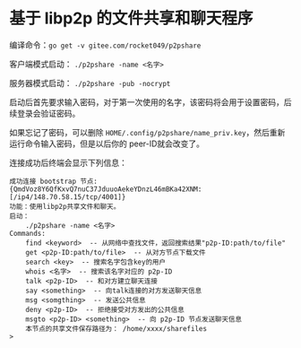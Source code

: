 # 基于 libp2p 的文件共享和聊天程序

编译命令：`go get -v gitee.com/rocket049/p2pshare`

客户端模式启动：
	`./p2pshare -name <名字>`
	
服务器模式启动：
	`./p2pshare -pub -nocrypt`

启动后首先要求输入密码，对于第一次使用的名字，该密码将会用于设置密码，后续登录会验证密码。

如果忘记了密码，可以删除 `HOME/.config/p2pshare/name_priv.key`，然后重新运行命令输入密码，但是以后你的 peer-ID就会改变了。

连接成功后终端会显示下列信息：

```
成功连接 bootstrap 节点: {QmdVoz8Y6QfKxvQ7nuC37JduuoAekeYDnzL46mBKa42XNM: [/ip4/148.70.58.15/tcp/4001]}
功能：使用libp2p共享文件和聊天。
启动：
	./p2pshare -name <名字>
Commands:
	find <keyword>  -- 从网络中查找文件，返回搜索结果"p2p-ID:path/to/file"
	get <p2p-ID:path/to/file>  -- 从对方节点下载文件
	search <key>  -- 搜索名字包含key的用户
	whois <名字>  -- 搜索该名字对应的 p2p-ID
	talk <p2p-ID>  -- 和对方建立聊天连接
	say <something>  -- 向talk连接的对方发送聊天信息
	msg <somgthing>  -- 发送公共信息
	deny <p2p-ID>  -- 拒绝接受对方发出的公共信息
	msgto <p2p-ID> <something>  -- 向 p2p-ID 节点发送聊天信息
	本节点的共享文件保存路径为： /home/xxxx/sharefiles
> 

```